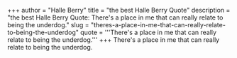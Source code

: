 +++
author = "Halle Berry"
title = "the best Halle Berry Quote"
description = "the best Halle Berry Quote: There's a place in me that can really relate to being the underdog."
slug = "theres-a-place-in-me-that-can-really-relate-to-being-the-underdog"
quote = '''There's a place in me that can really relate to being the underdog.'''
+++
There's a place in me that can really relate to being the underdog.
